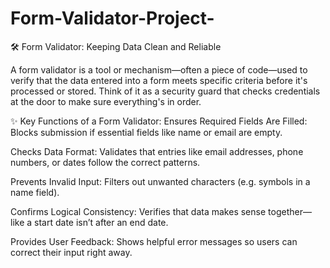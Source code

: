 # Form-Validator-Project-

🛠️ Form Validator: Keeping Data Clean and Reliable

A form validator is a tool or mechanism—often a piece of code—used to verify that the data entered into a form meets specific criteria before it's processed or stored. Think of it as a security guard that checks credentials at the door to make sure everything's in order.

✨ Key Functions of a Form Validator:
Ensures Required Fields Are Filled: Blocks submission if essential fields like name or email are empty.

Checks Data Format: Validates that entries like email addresses, phone numbers, or dates follow the correct patterns.

Prevents Invalid Input: Filters out unwanted characters (e.g. symbols in a name field).

Confirms Logical Consistency: Verifies that data makes sense together—like a start date isn’t after an end date.

Provides User Feedback: Shows helpful error messages so users can correct their input right away.
